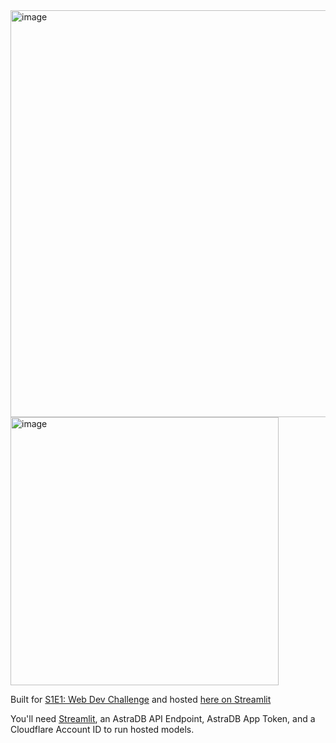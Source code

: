 <img width="651" alt="image" src="https://github.com/elizabethsiegle/star-wars-fanfic-generator-streamlit-astra-cf/assets/8932430/118fdf28-daee-434c-b4b5-5aa672cd668f">
<img width="429" alt="image" src="https://github.com/elizabethsiegle/star-wars-fanfic-generator-streamlit-astra-cf/assets/8932430/2e1d11fb-e0ff-418c-a13e-7456a341f155">

Built for [S1E1: Web Dev Challenge](https://www.youtube.com/watch?v=8RCL5neas_M) and hosted [here on Streamlit](https://cf-starwars-fanfic-generator.streamlit.app/)

You'll need [Streamlit](streamlit.com), an AstraDB API Endpoint, AstraDB App Token, and a Cloudflare Account ID to run hosted models.
